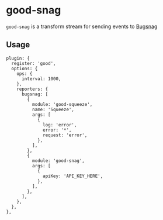 # good-snag

`good-snag` is a transform stream for sending events to [Bugsnag](https://www.bugsnag.com/)

## Usage

```
plugin: {
  register: 'good',
  options: {
    ops: {
      interval: 1000,
    },
    reporters: {
      bugsnag: [
        {
          module: 'good-squeeze',
          name: 'Squeeze',
          args: [
            {
              log: 'error',
              error: '*',
              request: 'error',
            },
          ],
        },
        {
          module: 'good-snag',
          args: [
            {
              apiKey: 'API_KEY_HERE',
            },
          ],
        },
      ],
    },
  },
},
```

